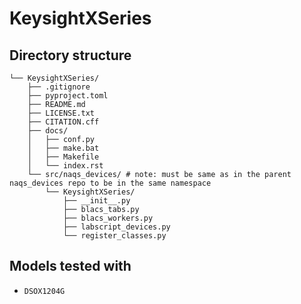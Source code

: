 # KeysightXSeries

## Directory structure

```text
└── KeysightXSeries/
    ├── .gitignore
    ├── pyproject.toml
    ├── README.md
    ├── LICENSE.txt
    ├── CITATION.cff
    ├── docs/
    │   ├── conf.py
    │   ├── make.bat
    │   ├── Makefile
    │   └── index.rst
    └── src/naqs_devices/ # note: must be same as in the parent naqs_devices repo to be in the same namespace
        └── KeysightXSeries/
            ├── __init__.py
            ├── blacs_tabs.py
            ├── blacs_workers.py
            ├── labscript_devices.py
            └── register_classes.py
```

## Models tested with

* `DSOX1204G`
